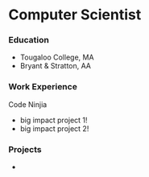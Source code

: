 # Computer Scientist 

### Education
- Tougaloo College, MA
- Bryant & Stratton, AA

### Work Experience 
Code Ninjia 
- big impact project 1!
- big impact project 2!

### Projects
-
